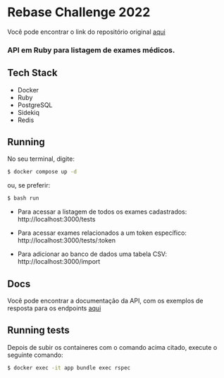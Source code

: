 # Rebase Challenge 2022

Você pode encontrar o link do repositório original [aqui](https://git.campuscode.com.br/core-team/rebase-challenge-2022/-/blob/6b40ad138141f23b70b6ada9ee41fc7a7eb6c84c)

### API em Ruby para listagem de exames médicos.

## Tech Stack

- Docker
- Ruby
- PostgreSQL
- Sidekiq
- Redis

## Running

No seu terminal, digite:

```bash
$ docker compose up -d
```

ou, se preferir:

```bash
$ bash run
```

- Para acessar a listagem de todos os exames cadastrados:
  http://localhost:3000/tests

- Para acessar exames relacionados a um token específico:
  http://localhost:3000/tests/:token

- Para adicionar ao banco de dados uma tabela CSV:
  http://localhost:3000/import

## Docs

Você pode encontrar a documentação da API, com os exemplos de resposta para os endpoints [aqui](https://github.com/fmarga/rebase-challenge-2022/blob/main/API.md)

## Running tests

Depois de subir os containeres com o comando acima citado, execute o seguinte comando:

```bash
$ docker exec -it app bundle exec rspec
```
